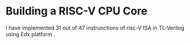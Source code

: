 # Building a RISC-V CPU Core
I have implemented 31 out of 47 instrunctions of risc-V  ISA  in TL-Verilog  using Edx platform .
